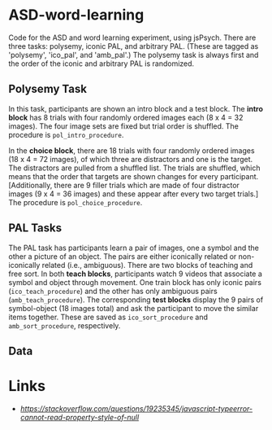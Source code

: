 # ASD-word-learning

Code for the ASD and word learning experiment, using jsPsych. There are three tasks: polysemy, iconic PAL, and arbitrary PAL. (These are tagged as 'polysemy', 'ico_pal', and 'amb_pal'.) The polysemy task is always first and the order of the iconic and arbitrary PAL is randomized.

## Polysemy Task

In this task, participants are shown an intro block and a test block. The **intro block** has 8 trials with four randomly ordered images each (8 x 4 = 32 images). The four image sets are fixed but trial order is shuffled. The procedure is `pol_intro_procedure`.

In the **choice block**, there are 18 trials with four randomly ordered images (18 x 4 = 72 images), of which three are distractors and one is the target. The distractors are pulled from a shuffled list. The trials are shuffled, which means that the order that targets are shown changes for every participant. [Additionally, there are 9 filler trials which are made of four distractor images (9 x 4 = 36 images) and these appear after every two target trials.] The procedure is `pol_choice_procedure`.

## PAL Tasks

The PAL task has participants learn a pair of images, one a symbol and the other a picture of an object. The pairs are either iconically related or non-iconically related (i.e., ambiguous). There are two blocks of teaching and free sort. In both **teach blocks**, participants watch 9 videos that associate a symbol and object through movement. One train block has only iconic pairs (`ico_teach_procedure`) and the other has only ambiguous pairs (`amb_teach_procedure`). The corresponding **test blocks** display the 9 pairs of symbol-object (18 images total) and ask the participant to move the similar items together. These are saved as `ico_sort_procedure` and `amb_sort_procedure`, respectively.

## Data


# Links

- *https://stackoverflow.com/questions/19235345/javascript-typeerror-cannot-read-property-style-of-null*
